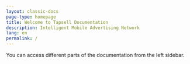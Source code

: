 ```yaml
---
layout: classic-docs
page-type: homepage
title: Welcome to Tapsell Documentation
description: Intelligent Mobile Advertising Network
lang: en
permalink: /
---
```


You can access different parts of the documentation from the left sidebar.
